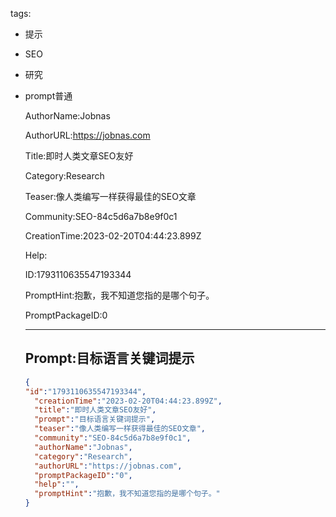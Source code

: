   tags: 
- 提示
- SEO
- 研究
- prompt普通

  AuthorName:Jobnas

  AuthorURL:https://jobnas.com

  Title:即时人类文章SEO友好

  Category:Research

  Teaser:像人类编写一样获得最佳的SEO文章

  Community:SEO-84c5d6a7b8e9f0c1

  CreationTime:2023-02-20T04:44:23.899Z

  Help:

  ID:1793110635547193344

  PromptHint:抱歉，我不知道您指的是哪个句子。

  PromptPackageID:0

  ---

  ## Prompt:目标语言关键词提示

  ```json
  {
  "id":"1793110635547193344",
    "creationTime":"2023-02-20T04:44:23.899Z",
    "title":"即时人类文章SEO友好",
    "prompt":"目标语言关键词提示",
    "teaser":"像人类编写一样获得最佳的SEO文章",
    "community":"SEO-84c5d6a7b8e9f0c1",
    "authorName":"Jobnas",
    "category":"Research",
    "authorURL":"https://jobnas.com",
    "promptPackageID":"0",
    "help":"",
    "promptHint":"抱歉，我不知道您指的是哪个句子。"
  }
  ```
